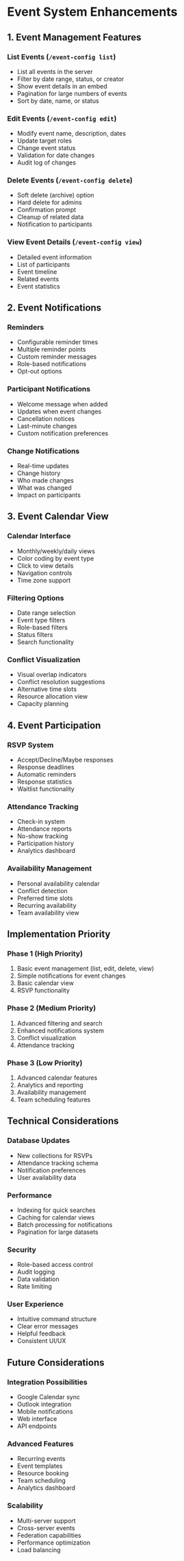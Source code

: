 # Event System Enhancements

## 1. Event Management Features

### List Events (`/event-config list`)
- List all events in the server
- Filter by date range, status, or creator
- Show event details in an embed
- Pagination for large numbers of events
- Sort by date, name, or status

### Edit Events (`/event-config edit`)
- Modify event name, description, dates
- Update target roles
- Change event status
- Validation for date changes
- Audit log of changes

### Delete Events (`/event-config delete`)
- Soft delete (archive) option
- Hard delete for admins
- Confirmation prompt
- Cleanup of related data
- Notification to participants

### View Event Details (`/event-config view`)
- Detailed event information
- List of participants
- Event timeline
- Related events
- Event statistics

## 2. Event Notifications

### Reminders
- Configurable reminder times
- Multiple reminder points
- Custom reminder messages
- Role-based notifications
- Opt-out options

### Participant Notifications
- Welcome message when added
- Updates when event changes
- Cancellation notices
- Last-minute changes
- Custom notification preferences

### Change Notifications
- Real-time updates
- Change history
- Who made changes
- What was changed
- Impact on participants

## 3. Event Calendar View

### Calendar Interface
- Monthly/weekly/daily views
- Color coding by event type
- Click to view details
- Navigation controls
- Time zone support

### Filtering Options
- Date range selection
- Event type filters
- Role-based filters
- Status filters
- Search functionality

### Conflict Visualization
- Visual overlap indicators
- Conflict resolution suggestions
- Alternative time slots
- Resource allocation view
- Capacity planning

## 4. Event Participation

### RSVP System
- Accept/Decline/Maybe responses
- Response deadlines
- Automatic reminders
- Response statistics
- Waitlist functionality

### Attendance Tracking
- Check-in system
- Attendance reports
- No-show tracking
- Participation history
- Analytics dashboard

### Availability Management
- Personal availability calendar
- Conflict detection
- Preferred time slots
- Recurring availability
- Team availability view

## Implementation Priority

### Phase 1 (High Priority)
1. Basic event management (list, edit, delete, view)
2. Simple notifications for event changes
3. Basic calendar view
4. RSVP functionality

### Phase 2 (Medium Priority)
1. Advanced filtering and search
2. Enhanced notifications system
3. Conflict visualization
4. Attendance tracking

### Phase 3 (Low Priority)
1. Advanced calendar features
2. Analytics and reporting
3. Availability management
4. Team scheduling features

## Technical Considerations

### Database Updates
- New collections for RSVPs
- Attendance tracking schema
- Notification preferences
- User availability data

### Performance
- Indexing for quick searches
- Caching for calendar views
- Batch processing for notifications
- Pagination for large datasets

### Security
- Role-based access control
- Audit logging
- Data validation
- Rate limiting

### User Experience
- Intuitive command structure
- Clear error messages
- Helpful feedback
- Consistent UI/UX

## Future Considerations

### Integration Possibilities
- Google Calendar sync
- Outlook integration
- Mobile notifications
- Web interface
- API endpoints

### Advanced Features
- Recurring events
- Event templates
- Resource booking
- Team scheduling
- Analytics dashboard

### Scalability
- Multi-server support
- Cross-server events
- Federation capabilities
- Performance optimization
- Load balancing 
